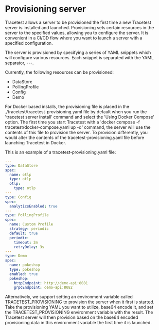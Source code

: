 # Provisioning server

Tracetest allows a server to be provisioned the first time a new Tracetest server is installed and launched. Provisioning sets certain resources in the server to the specified values, allowing you to configure the server. It is convenient in a CI/CD flow where you want to launch a server with a specified configuration. 

The server is provisioned by specifying a series of YAML snippets which will configure various resources. Each snippet is separated with the YAML separator, ---.

Currently, the following resources can be provisioned: 
- DataStore
- PollingProfile
- Config
- Demo

For Docker based installs, the provisioning file is placed in the ./tracetest/tracetest-provisioning.yaml file by default when you run the 'tracetest server install' command and select the 'Using Docker Compose' option. The first time you start Tracetest with a 'docker compose -f tracetest/docker-compose.yaml  up -d' command, the server will use the contents of this file to provision the server. To provision differently, you would alter the contents of the tracetest-provisioning.yaml file before launching Tracetest in Docker.

This is an example of a tracetest-provisioning.yaml file:

```yaml
---
type: DataStore
spec:
  name: otlp
  type: otlp
  otlp:
    type: otlp
---
type: Config
spec:
  analyticsEnabled: true
---
type: PollingProfile
spec:
  name: Custom Profile
  strategy: periodic
  default: true
  periodic:
    timeout: 2m
    retryDelay: 3s
---
type: Demo
spec:
  name: pokeshop
  type: pokeshop
  enabled: true
  pokeshop:
    httpEndpoint: http://demo-api:8081
    grpcEndpoint: demo-api:8082
```

Alternatively, we support setting an environment variable called TRACETEST_PROVISIONING to provision the server when it first is started. Take the provisioning YAML you want to utilize, base64 encode it, and set the TRACETEST_PROVISIONING environment variable with the result. The Tracetest server will then provision based on the base64 encoded provisioning data in this environment variable the first time it is launched.

